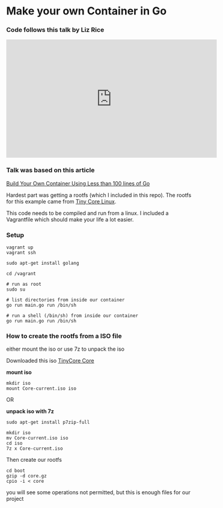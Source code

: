 # Make your own Container in Go

### Code follows this talk by Liz Rice
<iframe width="560" height="315" src="https://www.youtube.com/embed/HPuvDm8IC-4" frameborder="0" allowfullscreen></iframe>

### Talk was based on this article
[Build Your Own Container Using Less than 100 lines of Go](https://www.infoq.com/articles/build-a-container-golang)

Hardest part was getting a rootfs (which I included in this repo). The rootfs for this example came from [Tiny Core Linux](http://tinycorelinux.net/downloads.html).

This code needs to be compiled and run from a linux. I included a Vagrantfile which should make your life a lot easier.

### Setup

```
vagrant up
vagrant ssh

sudo apt-get install golang

cd /vagrant

# run as root
sudo su

# list directories from inside our container
go run main.go run /bin/sh

# run a shell (/bin/sh) from inside our container
go run main.go run /bin/sh
```

### How to create the rootfs from a ISO file

either mount the iso or use 7z to unpack the iso

Downloaded this iso [TinyCore Core](http://tinycorelinux.net/7.x/x86/release/Core-current.iso)

**mount iso**
```
mkdir iso
mount Core-current.iso iso
```

OR

**unpack iso with 7z**
```
sudo apt-get install p7zip-full

mkdir iso
mv Core-current.iso iso
cd iso
7z x Core-current.iso
```

Then create our rootfs

```
cd boot
gzip -d core.gz
cpio -i < core
```

you will see some operations not permitted, but this is enough files for our project
